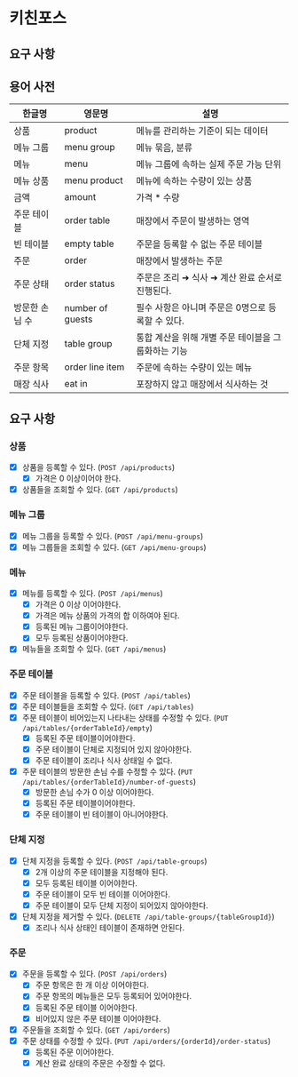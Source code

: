 # 키친포스

## 요구 사항

## 용어 사전

| 한글명 | 영문명 | 설명 |
| --- | --- | --- |
| 상품 | product | 메뉴를 관리하는 기준이 되는 데이터 |
| 메뉴 그룹 | menu group | 메뉴 묶음, 분류 |
| 메뉴 | menu | 메뉴 그룹에 속하는 실제 주문 가능 단위 |
| 메뉴 상품 | menu product | 메뉴에 속하는 수량이 있는 상품 |
| 금액 | amount | 가격 * 수량 |
| 주문 테이블 | order table | 매장에서 주문이 발생하는 영역 |
| 빈 테이블 | empty table | 주문을 등록할 수 없는 주문 테이블 |
| 주문 | order | 매장에서 발생하는 주문 |
| 주문 상태 | order status | 주문은 조리 ➜ 식사 ➜ 계산 완료 순서로 진행된다. |
| 방문한 손님 수 | number of guests | 필수 사항은 아니며 주문은 0명으로 등록할 수 있다. |
| 단체 지정 | table group | 통합 계산을 위해 개별 주문 테이블을 그룹화하는 기능 |
| 주문 항목 | order line item | 주문에 속하는 수량이 있는 메뉴 |
| 매장 식사 | eat in | 포장하지 않고 매장에서 식사하는 것 |


## 요구 사항

### 상품

- [x] 상품을 등록할 수 있다. (`POST /api/products`)
  - [x] 가격은 0 이상이어야 한다.
- [x] 상품들을 조회할 수 있다. (`GET /api/products`)

### 메뉴 그룹

- [x] 메뉴 그룹을 등록할 수 있다. (`POST /api/menu-groups`)
- [x] 메뉴 그룹들을 조회할 수 있다. (`GET /api/menu-groups`)

### 메뉴

- [x] 메뉴를 등록할 수 있다. (`POST /api/menus`)
  - [x] 가격은 0 이상 이어야한다.
  - [x] 가격은 메뉴 상품의 가격의 합 이하여야 된다.
  - [x] 등록된 메뉴 그룹이어야한다.
  - [x] 모두 등록된 상품이어야한다.
- [x] 메뉴들을 조회할 수 있다. (`GET /api/menus`)
  
### 주문 테이블

- [x] 주문 테이블을 등록할 수 있다. (`POST /api/tables`)
- [x] 주문 테이블들을 조회할 수 있다. (`GET /api/tables`)
- [x] 주문 테이블이 비어있는지 나타내는 상태를 수정할 수 있다. (`PUT /api/tables/{orderTableId}/empty`)
  - [x] 등록된 주문 테이블이어야한다.
  - [x] 주문 테이블이 단체로 지정되어 있지 않아야한다.
  - [x] 주문 테이블이 조리나 식사 상태일 수 없다.
- [x] 주문 테이블의 방문한 손님 수를 수정할 수 있다. (`PUT /api/tables/{orderTableId}/number-of-guests`)
  - [x] 방문한 손님 수가 0 이상 이어야한다.
  - [x] 등록된 주문 테이블이어야한다.
  - [x] 주문 테이블이 빈 테이블이 아니어야한다.

### 단체 지정

- [x] 단체 지정을 등록할 수 있다. (`POST /api/table-groups`)
  - [x] 2개 이상의 주문 테이블을 지정해야 된다.
  - [x] 모두 등록된 테이블 이어야한다.
  - [x] 주문 테이블이 모두 빈 테이블 이어야한다.
  - [x] 주문 테이블이 모두 단체 지정이 되어있지 않아야한다.
- [x] 단체 지정을 제거할 수 있다. (`DELETE /api/table-groups/{tableGroupId}`)
  - [x] 조리나 식사 상태인 테이블이 존재하면 안된다.

### 주문

- [x] 주문을 등록할 수 있다. (`POST /api/orders`)
  - [x] 주문 항목은 한 개 이상 이어야한다.
  - [x] 주문 항목의 메뉴들은 모두 등록되어 있어야한다.
  - [x] 등록된 주문 테이블 이어야한다.
  - [x] 비어있지 않은 주문 테이블 이어야한다.
- [x] 주문들을 조회할 수 있다. (`GET /api/orders`)
- [x] 주문 상태를 수정할 수 있다. (`PUT /api/orders/{orderId}/order-status`)
  - [x] 등록된 주문 이어야한다.
  - [x] 계산 완료 상태의 주문은 수정할 수 없다.
